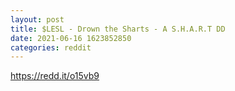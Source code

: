 ```yaml
--- 
layout: post 
title: $LESL - Drown the Sharts - A S.H.A.R.T DD 
date: 2021-06-16 1623852850 
categories: reddit 
--- 
```

https://redd.it/o15vb9
